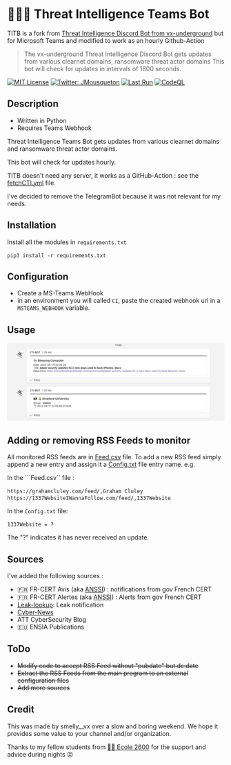 # 🏴‍☠️🤖 Threat Intelligence Teams Bot

TITB is a fork from [Threat Intelligence Discord Bot from vx-underground](https://github.com/vxunderground/ThreatIntelligenceDiscordBot/) but for Microsoft Teams and modified to work as an hourly Github-Action 

> The vx-underground Threat Intelligence Discord Bot gets updates from various clearnet domains, ransomware threat actor domains This bot will check for updates in intervals of 1800 seconds.

[![MIT License](https://img.shields.io/badge/License-MIT-yellow.svg)](LICENSE)  [![Twitter: JMousqueton](https://img.shields.io/twitter/follow/JMousqueton.svg?style=social)](https://twitter.com/JMousqueton) [![Last Run](https://github.com/JMousqueton/CTI-MSTeams-Bot/actions/workflows/fetchCTI.yml/badge.svg)](.github/workflows/fetchCTI.yml)  [![CodeQL](https://github.com/JMousqueton/CTI-MSTeams-Bot/actions/workflows/codeql-analysis.yml/badge.svg)](.github/workflows/codeql-analysis.yml)

## Description

* Written in Python 
* Requires Teams Webhook

Threat Intelligence Teams Bot gets updates from various clearnet domains and ransomware threat actor domains. 

This bot will check for updates hourly. 

TITB doesn't need any server, it works as a GitHub-Action : see the [fetchCTI.yml](.github/workflows/fetchCTI.yml) file.

I've decided to remove the TelegramBot because it was not relevant for my needs. 

## Installation
Install all the modules in ```requirements.txt```
```
pip3 install -r requirements.txt
```
## Configuration

* Create a MS-Teams WebHook  
* in an environment you will called `CI`, paste the created webhook url in a `MSTEAMS_WEBHOOK` variable. 

## Usage 

![](Screenshot.png)

## Adding or removing RSS Feeds to monitor
All monitored RSS feeds are in [Feed.csv](Feed.csv) file. To add a new RSS feed simply append a new entry and assign it a [Config.txt](Config.txt) file entry name. e.g.

In the ```Feed.csv`` file :
```
https://grahamcluley.com/feed/,Graham Cluley
https://1337WebsiteIWannaFollow.com/feed/,1337Website
```

In the ```Config.txt``` file:
```
1337Website = ?
```
The "?" indicates it has never received an update.

## Sources 

I've added the following sources : 

* 🇫🇷 FR-CERT Avis (aka [ANSSI](https://www.ssi.gouv.fr/)) : notifications from gov French CERT 
* 🇫🇷 FR-CERT Alertes (aka [ANSSI](https://www.ssi.gouv.fr/)) : Alerts from gov French CERT 
* [Leak-lookup](https://leak-lookup.com/): Leak notification 
* [Cyber-News](https://www.cyber-news.fr)
* ATT CyberSecurity Blog 
* 🇪🇺 ENSIA Publications 

## ToDo 

* ~~Modify code to accept RSS Feed without "pubdate" but dc:date~~
* ~~Extract the RSS Feeds from the main program to an external configuration files~~ 
* ~~Add more sources~~ 

## Credit
This was made by smelly__vx over a slow and boring weekend. We hope it provides some value to your channel and/or organization.

Thanks to my fellow students from [🏴‍☠️ Ecole 2600](https://www.ecole2600.com) for the support and advice during nights 😛
